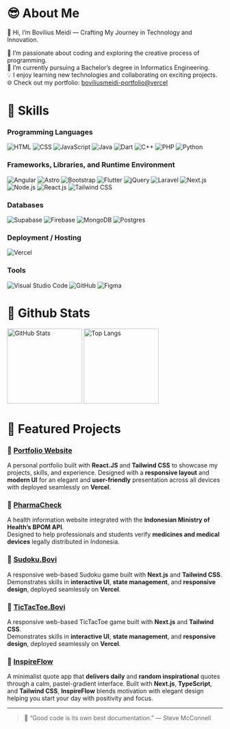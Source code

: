 # 😎 About Me
👋 Hi, I’m Bovilius Meidi — Crafting My Journey in Technology and Innovation. <br>

👀 I’m passionate about coding and exploring the creative process of programming. <br>
🌱 I’m currently pursuing a Bachelor’s degree in Informatics Engineering. <br>
💡 I enjoy learning new technologies and collaborating on exciting projects. <br>
🌐 Check out my portfolio: [boviliusmeidi-portfolio@vercel](https://portfolio-boviliusmeidis-projects.vercel.app/)

# 🦾 Skills

### Programming Languages
<div>
  <img src="https://img.shields.io/badge/HTML-%23E34F26.svg?logo=html5&logoColor=white" alt="HTML">
  <img src="https://img.shields.io/badge/CSS-1572B6?logo=css3&logoColor=white" alt="CSS">
  <img src="https://img.shields.io/badge/JavaScript-F7DF1E?logo=javascript&logoColor=000" alt="JavaScript">
  <img src="https://img.shields.io/badge/Java-%23ED8B00.svg?logo=openjdk&logoColor=white" alt="Java">
  <img src="https://img.shields.io/badge/Dart-%230175C2.svg?logo=dart&logoColor=white" alt="Dart">
  <img src="https://img.shields.io/badge/C++-%2300599C.svg?logo=c%2B%2B&logoColor=white" alt="C++">
  <img src="https://img.shields.io/badge/PHP-%23777BB4.svg?&logo=php&logoColor=white" alt="PHP">
  <img src="https://img.shields.io/badge/Python-3776AB?logo=python&logoColor=white" alt="Python">
</div>

### Frameworks, Libraries, and Runtime Environment
<div>
  <img src="https://img.shields.io/badge/angular.js-%23E23237.svg?&logo=angularjs&logoColor=white" alt="Angular">
  <img src="https://img.shields.io/badge/Astro-BC52EE?logo=astro&logoColor=white" alt="Astro">
  <img src="https://img.shields.io/badge/Bootstrap-7952B3?logo=bootstrap&logoColor=white" alt="Bootstrap">
  <img src="https://img.shields.io/badge/Flutter-02569B?logo=flutter&logoColor=white" alt="Flutter">
  <img src="https://img.shields.io/badge/jQuery-0769AD?logo=jquery&logoColor=white" alt="jQuery">
  <img src="https://img.shields.io/badge/Laravel-%23FF2D20.svg?logo=laravel&logoColor=white" alt="Laravel">
  <img src="https://img.shields.io/badge/Next.js-000000?logo=nextdotjs&logoColor=white" alt="Next.js">
  <img src="https://img.shields.io/badge/Node.js-6DA55F?logo=node.js&logoColor=white" alt="Node.js">
  <img src="https://img.shields.io/badge/React-20232A?logo=react&logoColor=61DAFB" alt="React.js">
  <img src="https://img.shields.io/badge/Tailwind%20CSS-%2338B2AC.svg?logo=tailwind-css&logoColor=white" alt="Tailwind CSS">
</div>

### Databases
<div>
  <img src="https://img.shields.io/badge/Supabase-3FCF8E?logo=supabase&logoColor=white" alt="Supabase">
  <img src="https://img.shields.io/badge/Firebase-039BE5?logo=Firebase&logoColor=white" alt="Firebase">
  <img src="https://img.shields.io/badge/MongoDB-%234ea94b.svg?logo=mongodb&logoColor=white" alt="MongoDB">
  <img src="https://img.shields.io/badge/Postgres-%23316192.svg?logo=postgresql&logoColor=white" alt="Postgres">
</div>

### Deployment / Hosting
<div> 
  <img src="https://img.shields.io/badge/Vercel-000000?logo=vercel&logoColor=white" alt="Vercel"> 
</div>

### Tools
<div>
  <img src="https://custom-icon-badges.demolab.com/badge/Visual%20Studio%20Code-0078d7.svg?logo=vsc&logoColor=white" alt="Visual Studio Code">
  <img src="https://img.shields.io/badge/GitHub-%23121011.svg?logo=github&logoColor=white" alt="GitHub">
  <img src="https://img.shields.io/badge/Figma-F24E1E?logo=figma&logoColor=white" alt="Figma">
</div>

# 📶 Github Stats

<div>
    <img src="https://github-readme-stats.vercel.app/api?username=BoviliusMeidi&show_icons=true&theme=dark" alt="GitHub Stats" height="175">
    <img src="https://github-readme-stats.vercel.app/api/top-langs/?username=BoviliusMeidi&layout=compact&theme=dark" alt="Top Langs" height="175">
</div>

# 🎯 Featured Projects

### 💼 [Portfolio Website](https://portfolio-boviliusmeidis-projects.vercel.app/)
A personal portfolio built with **React.JS** and **Tailwind CSS** to showcase my projects, skills, and experience. 
Designed with a **responsive layout** and **modern UI** for an elegant and **user-friendly** presentation across all devices with deployed seamlessly on **Vercel**.

### 💊 [PharmaCheck](https://pharma-check-wheat.vercel.app/)
A health information website integrated with the **Indonesian Ministry of Health’s BPOM API**.  
Designed to help professionals and students verify **medicines and medical devices** legally distributed in Indonesia.

### 🧩 [Sudoku.Bovi](https://sudoku-web-psi.vercel.app/)
A responsive web-based Sudoku game built with **Next.js** and **Tailwind CSS**.  
Demonstrates skills in **interactive UI**, **state management**, and **responsive design**, deployed seamlessly on **Vercel**.

### 🧩 [TicTacToe.Bovi](https://tictactoe-web-nine.vercel.app/)
A responsive web-based TicTacToe game built with **Next.js** and **Tailwind CSS**.  
Demonstrates skills in **interactive UI**, **state management**, and **responsive design**, deployed seamlessly on **Vercel**.

### 🌸 [InspireFlow](https://inspireflow-web.vercel.app/)
A minimalist quote app that **delivers daily** and **random inspirational** quotes through a calm, pastel-gradient interface. 
Built with **Next.js**, **TypeScript**, and **Tailwind CSS**, **InspireFlow** blends motivation with elegant design helping you start your day with positivity and focus.

---

> 💬 “Good code is its own best documentation.” — Steve McConnell

<!---
BoviliusMeidi/BoviliusMeidi is a ✨ special ✨ repository because its `README.md` (this file) appears on your GitHub profile.
You can click the Preview link to take a look at your changes.
<img src="https://github-readme-streak-stats.herokuapp.com/?user=BoviliusMeidi&theme=dark&hide_border=false" alt="Top Langs" height="175">
--->
